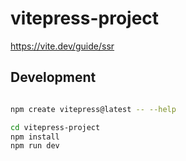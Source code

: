 # vitepress-project

<https://vite.dev/guide/ssr>

## Development

```bash

npm create vitepress@latest -- --help

cd vitepress-project
npm install
npm run dev

```
